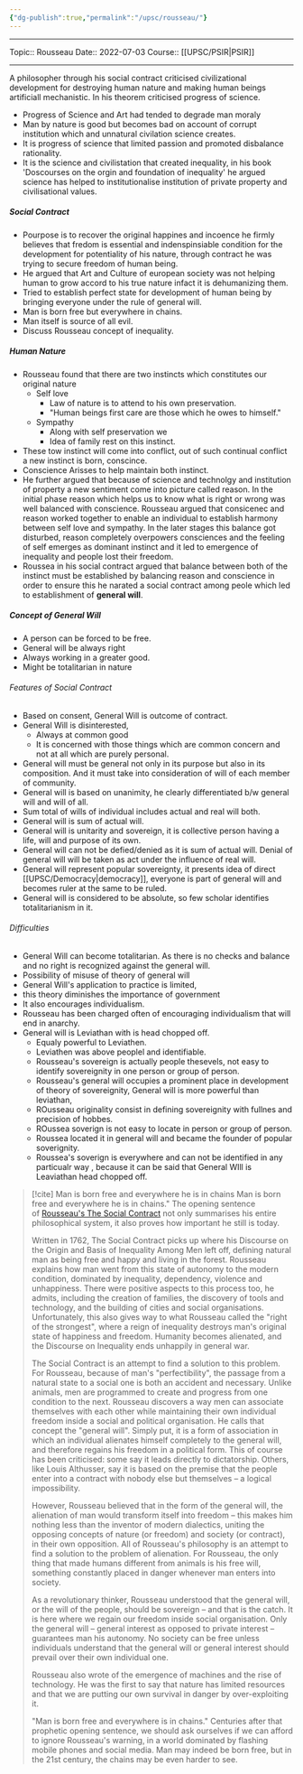 ```yaml
---
{"dg-publish":true,"permalink":"/upsc/rousseau/"}
---
```


----
Topic:: Rousseau
Date:: 2022-07-03
Course:: [[UPSC/PSIR\|PSIR]] 

----

A philosopher through his social contract criticised civilizational development for destroying human  nature and making human beings artificiall mechanistic. 
In his theorem criticised progress of science. 
- Progress of Science and Art had tended to degrade man moraly 
- Man by nature is good but becomes bad on account of corrupt institution which and unnatural civilation science creates. 
- It is progress of science that limited passion and promoted disbalance rationality. 
- It is the science and civilistation that created inequality, in his book 'Doscourses on the orgin and foundation of inequality' he argued science has helped to institutionalise institution of private property and civilisational values. 

##### Social Contract 
- Pourpose is to recover the original happines and incoence he firmly believes that fredom is essential and indenspinsiable condition for the development for potentiality of his nature, through contract he was trying to secure freedom of human being. 
- He argued that Art and Culture of european society was not helping human to grow accord to his true nature infact it is dehumanizing them.  
- Tried to establish perfect state for development of human being by bringing everyone under the rule of general will. 
- Man is born free but everywhere in chains. 
- Man itself is source of all evil. 
- Discuss Rousseau concept of inequality.
##### Human Nature 
- Rousseau found that there are two instincts which constitutes our original nature
	- Self love 
		- Law of nature is to attend to his own preservation.
		- "Human beings first care are those which he owes to himself."
	- Sympathy 
		- Along with self preservation we
		- Idea of family rest on this instinct. 
- These tow instinct will come into conflict, out of such continual conflict a new instinct is born, conscince. 
- Conscience Arisses to help maintain both instinct. 
- He further argued that because of science and technolgy and institution of property a new sentiment come into picture called reason. In the initial phase reason which helps us to know what is right or wrong was well balanced with conscience. Rousseau argued that consicenec and reason worked together to enable an individual to establish harmony between self love and sympathy. In the later stages this balance got disturbed, reason completely overpowers consciences and the feeling of self emerges as dominant instinct and it led to emergence of inequality and people lost their freedom. 
- Roussea in his social contract argued that balance between both of the instinct must be established by balancing reason and conscience in order to ensure this he narated a social contract among peole which led to establishment of **general will**. 
##### Concept of General Will 
- A person can be forced to be free. 
- General will be always right 
- Always working in a greater good. 
- Might be totalitarian in nature 

###### Features of Social Contract 
- Based on consent, General Will is outcome of  contract. 
- General Will is disinterested, 
	- Always at common good
	- It is concerned with those things which are common concern and not at all which are purely personal. 
- General will must be general not only in its purpose but also in its composition. And it must take into consideration of will of each member of community. 
- General will is based on unanimity, he clearly differentiated b/w general will and will of all. 
- Sum total of wills of individual includes actual and real will both. 
- General will is sum of actual will. 
- General will is unitarity and sovereign, it is collective person having a life, will and purpose of its own. 
- General will can not be defied/denied as it is sum of actual will. Denial of general will will be taken as act under the influence of real will. 
- General will represent popular sovereignty, it presents idea of direct [[UPSC/Democracy\|democracy]], everyone is part of general will and becomes ruler at the same to be ruled. 
- General will is considered to be absolute, so few scholar identifies totalitarianism in it. 
###### Difficulties 
- General Will can become totalitarian. As there is no checks and balance and no right is recognized against the general will. 
- Possibility of misuse of theory of general will
-  General Will's application to practice is limited,
-  this theory diminishes the importance of government 
- It also encourages individualism. 
- Rousseau has been charged often of encouraging individualism that will end in anarchy. 
- General will is Leviathan with is head chopped off. 
	- Equaly powerful to Leviathen. 
	- Leviathen was above peoplel and identifiable. 
	- Rousseau's sovereign is actually people thesevels, not easy to identify sovereignity in one person or group of person. 
	- Rousseau's general will occupies a prominent place in development of theory of sovereignity, General will is more powerful than leviathan,
	- ROusseau originality consist in defining sovereignity with fullnes and precision of hobbes. 
	- ROussea soverign is not easy to locate in person or group of person. 
	- Roussea located it in general will and became the founder of popular soverignity. 
	- Roussea's soverign is everywhere and can not be identified in any particualr way , because it can be said that General WIll is Leaviathan head chopped off. 

>[!cite] Man is born free and everywhere he is in chains
>Man is born free and everywhere he is in chains." The opening sentence of [Rousseau's The Social Contract](http://en.wikipedia.org/wiki/The_Social_Contract) not only summarises his entire philosophical system, it also proves how important he still is today.
>
>Written in 1762, The Social Contract picks up where his Discourse on the Origin and Basis of Inequality Among Men left off, defining natural man as being free and happy and living in the forest. Rousseau explains how man went from this state of autonomy to the modern condition, dominated by inequality, dependency, violence and unhappiness. There were positive aspects to this process too, he admits, including the creation of families, the discovery of tools and technology, and the building of cities and social organisations. Unfortunately, this also gives way to what Rousseau called the "right of the strongest", where a reign of inequality destroys man's original state of happiness and freedom. Humanity becomes alienated, and the Discourse on Inequality ends unhappily in general war.
>
>The Social Contract is an attempt to find a solution to this problem. For Rousseau, because of man's "perfectibility", the passage from a natural state to a social one is both an accident and necessary. Unlike animals, men are programmed to create and progress from one condition to the next. Rousseau discovers a way men can associate themselves with each other while maintaining their own individual freedom inside a social and political organisation. He calls that concept the "general will". Simply put, it is a form of association in which an individual alienates himself completely to the general will, and therefore regains his freedom in a political form. This of course has been criticised: some say it leads directly to dictatorship. Others, like Louis Althusser, say it is based on the premise that the people enter into a contract with nobody else but themselves – a logical impossibility.
>
>However, Rousseau believed that in the form of the general will, the alienation of man would transform itself into freedom – this makes him nothing less than the inventor of modern dialectics, uniting the opposing concepts of nature (or freedom) and society (or contract), in their own opposition. All of Rousseau's philosophy is an attempt to find a solution to the problem of alienation. For Rousseau, the only thing that made humans different from animals is his free will, something constantly placed in danger whenever man enters into society.
>
>As a revolutionary thinker, Rousseau understood that the general will, or the will of the people, should be sovereign – and that is the catch. It is here where we regain our freedom inside social organisation. Only the general will – general interest as opposed to private interest – guarantees man his autonomy. No society can be free unless individuals understand that the general will or general interest should prevail over their own individual one.
>
>Rousseau also wrote of the emergence of machines and the rise of technology. He was the first to say that nature has limited resources and that we are putting our own survival in danger by over-exploiting it.
>
>"Man is born free and everywhere is in chains." Centuries after that prophetic opening sentence, we should ask ourselves if we can afford to ignore Rousseau's warning, in a world dominated by flashing mobile phones and social media. Man may indeed be born free, but in the 21st century, the chains may be even harder to see.

